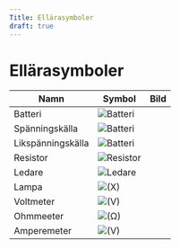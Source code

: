 ```yaml
---
Title: Ellärasymboler
draft: true
---
```

# Ellärasymboler

| Namn           | Symbol  | Bild |
| -------------- | ------- | ---- |
| Batteri        | ![Batteri](/batteri.png)        |      |
| Spänningskälla |  ![Batteri](/spänningskälla.png)       |      |
| Likspänningskälla |  ![Batteri](/likspänningskälla.png)       |      |
| Resistor       | ![Resistor](/resistor.png)        |      |
| Ledare         | ![Ledare](/ledare.png)        |      |
| Lampa          | ![(X)](/lampa.png)        |      |
| Voltmeter      | ![(V)](/voltmeter.png)        |      |
| Ohmmeeter      | ![(Ω)](/ohmmeter.png)      |      |
| Amperemeter    | ![(V)](/amperemeter.png)       |      |

